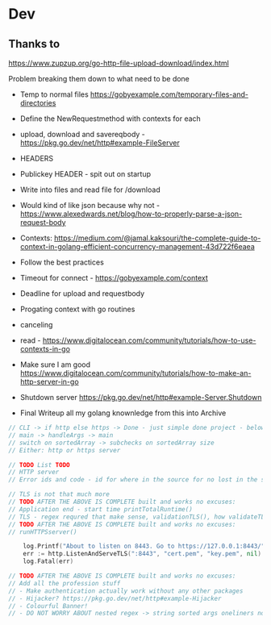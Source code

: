 # Dev 

## Thanks to 

https://www.zupzup.org/go-http-file-upload-download/index.html





Problem breaking them down to what need to be done
- Temp to normal files https://gobyexample.com/temporary-files-and-directories

- Define the NewRequestmethod with contexts for each
- upload, download and savereqbody - https://pkg.go.dev/net/http#example-FileServer

- HEADERS
- Publickey HEADER - spit out on startup

- Write into files and read file for /download 
- Would kind of like json because why not - https://www.alexedwards.net/blog/how-to-properly-parse-a-json-request-body

- Contexts: https://medium.com/@jamal.kaksouri/the-complete-guide-to-context-in-golang-efficient-concurrency-management-43d722f6eaea
- Follow the best practices 
- Timeout for connect - https://gobyexample.com/context
- Deadline for upload and requestbody
- Progating context with go routines
- canceling
- read - https://www.digitalocean.com/community/tutorials/how-to-use-contexts-in-go


- Make sure I am good https://www.digitalocean.com/community/tutorials/how-to-make-an-http-server-in-go

- Shutdown server https://pkg.go.dev/net/http#example-Server.Shutdown

- Final Writeup all my golang knownledge from this into Archive

```go
// CLI -> if http else https -> Done - just simple done project - below is just a map of functions - see TODO idiot
// main -> handleArgs -> main
// switch on sortedArray -> subchecks on sortedArray size
// Either: http or https server

// TODO List TODO
// HTTP server
// Error ids and code - id for where in the source for no lost in the src and code for switch case fatal or not

// TLS is not that much more 
// TODO AFTER THE ABOVE IS COMPLETE built and works no excuses:
// Application end - start time printTotalRuntime()
// TLS - regex requred that make sense, validationTLS(), how validateTLS passes data to buildHTTPS()
// TODO AFTER THE ABOVE IS COMPLETE built and works no excuses:
// runHTTPSserver()

    log.Printf("About to listen on 8443. Go to https://127.0.0.1:8443/")
	err := http.ListenAndServeTLS(":8443", "cert.pem", "key.pem", nil)
	log.Fatal(err)

// TODO AFTER THE ABOVE IS COMPLETE built and works no excuses:
// Add all the profession stuff
// - Make authentication actually work without any other packages
// - Hijacker? https://pkg.go.dev/net/http#example-Hijacker 
// - Colourful Banner!
// - DO NOT WORRY ABOUT nested regex -> string sorted args oneliners no (5||6)*2 additional variable declarations making that underreadable dense vertically and save some memory




```
